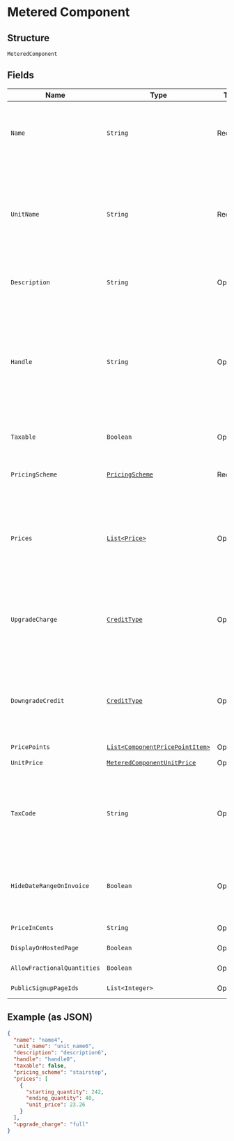 
# Metered Component

## Structure

`MeteredComponent`

## Fields

| Name | Type | Tags | Description | Getter | Setter |
|  --- | --- | --- | --- | --- | --- |
| `Name` | `String` | Required | A name for this component that is suitable for showing customers and displaying on billing statements, ie. "Minutes". | String getName() | setName(String name) |
| `UnitName` | `String` | Required | The name of the unit of measurement for the component. It should be singular since it will be automatically pluralized when necessary. i.e. “message”, which may then be shown as “5 messages” on a subscription’s component line-item | String getUnitName() | setUnitName(String unitName) |
| `Description` | `String` | Optional | A description for the component that will be displayed to the user on the hosted signup page. | String getDescription() | setDescription(String description) |
| `Handle` | `String` | Optional | A unique identifier for your use that can be used to retrieve this component is subsequent requests.  Must start with a letter or number and may only contain lowercase letters, numbers, or the characters '.', ':', '-', or '_'.<br>**Constraints**: *Pattern*: `^[a-z0-9][a-z0-9\-_:.]*$` | String getHandle() | setHandle(String handle) |
| `Taxable` | `Boolean` | Optional | Boolean flag describing whether a component is taxable or not. | Boolean getTaxable() | setTaxable(Boolean taxable) |
| `PricingScheme` | [`PricingScheme`](../../doc/models/pricing-scheme.md) | Required | The identifier for the pricing scheme. See [Product Components](https://help.chargify.com/products/product-components.html) for an overview of pricing schemes. | PricingScheme getPricingScheme() | setPricingScheme(PricingScheme pricingScheme) |
| `Prices` | [`List<Price>`](../../doc/models/price.md) | Optional | (Not required for ‘per_unit’ pricing schemes) One or more price brackets. See [Price Bracket Rules](https://maxio-chargify.zendesk.com/hc/en-us/articles/5405020625677#price-bracket-rules) for an overview of how price brackets work for different pricing schemes. | List<Price> getPrices() | setPrices(List<Price> prices) |
| `UpgradeCharge` | [`CreditType`](../../doc/models/credit-type.md) | Optional | The type of credit to be created when upgrading/downgrading. Defaults to the component and then site setting if one is not provided.<br>Available values: `full`, `prorated`, `none`. | CreditType getUpgradeCharge() | setUpgradeCharge(CreditType upgradeCharge) |
| `DowngradeCredit` | [`CreditType`](../../doc/models/credit-type.md) | Optional | The type of credit to be created when upgrading/downgrading. Defaults to the component and then site setting if one is not provided.<br>Available values: `full`, `prorated`, `none`. | CreditType getDowngradeCredit() | setDowngradeCredit(CreditType downgradeCredit) |
| `PricePoints` | [`List<ComponentPricePointItem>`](../../doc/models/component-price-point-item.md) | Optional | - | List<ComponentPricePointItem> getPricePoints() | setPricePoints(List<ComponentPricePointItem> pricePoints) |
| `UnitPrice` | [`MeteredComponentUnitPrice`](../../doc/models/containers/metered-component-unit-price.md) | Optional | This is a container for one-of cases. | MeteredComponentUnitPrice getUnitPrice() | setUnitPrice(MeteredComponentUnitPrice unitPrice) |
| `TaxCode` | `String` | Optional | A string representing the tax code related to the component type. This is especially important when using the Avalara service to tax based on locale. This attribute has a max length of 10 characters. | String getTaxCode() | setTaxCode(String taxCode) |
| `HideDateRangeOnInvoice` | `Boolean` | Optional | (Only available on Relationship Invoicing sites) Boolean flag describing if the service date range should show for the component on generated invoices. | Boolean getHideDateRangeOnInvoice() | setHideDateRangeOnInvoice(Boolean hideDateRangeOnInvoice) |
| `PriceInCents` | `String` | Optional | deprecated May 2011 - use unit_price instead | String getPriceInCents() | setPriceInCents(String priceInCents) |
| `DisplayOnHostedPage` | `Boolean` | Optional | - | Boolean getDisplayOnHostedPage() | setDisplayOnHostedPage(Boolean displayOnHostedPage) |
| `AllowFractionalQuantities` | `Boolean` | Optional | - | Boolean getAllowFractionalQuantities() | setAllowFractionalQuantities(Boolean allowFractionalQuantities) |
| `PublicSignupPageIds` | `List<Integer>` | Optional | - | List<Integer> getPublicSignupPageIds() | setPublicSignupPageIds(List<Integer> publicSignupPageIds) |

## Example (as JSON)

```json
{
  "name": "name4",
  "unit_name": "unit_name6",
  "description": "description6",
  "handle": "handle0",
  "taxable": false,
  "pricing_scheme": "stairstep",
  "prices": [
    {
      "starting_quantity": 242,
      "ending_quantity": 40,
      "unit_price": 23.26
    }
  ],
  "upgrade_charge": "full"
}
```

